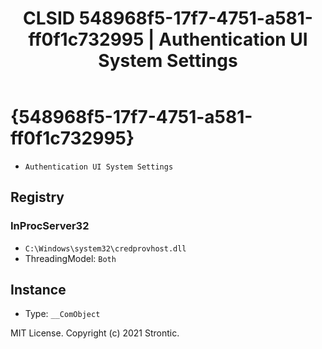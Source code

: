 ﻿---
title: "CLSID 548968f5-17f7-4751-a581-ff0f1c732995 | Authentication UI System Settings"
excerpt: What is COM-Object CLSID 548968f5-17f7-4751-a581-ff0f1c732995?
---

# {548968f5-17f7-4751-a581-ff0f1c732995}

* `Authentication UI System Settings`

## Registry


### InProcServer32

* `C:\Windows\system32\credprovhost.dll`
* ThreadingModel: `Both`

## Instance

* Type: `__ComObject`

MIT License. Copyright (c) 2021 Strontic.


